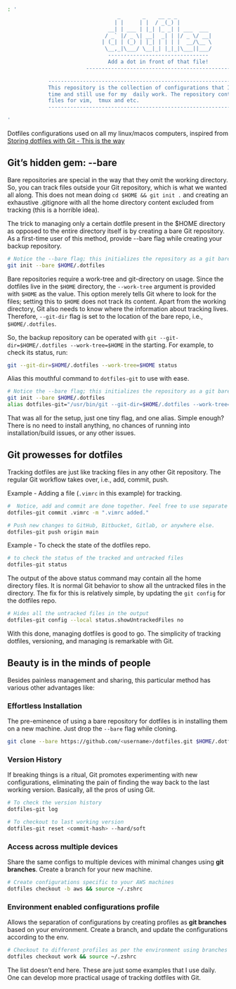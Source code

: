 ```zsh
: '
                                   _       _    __ _ _
                                  | |     | |  / _(_) |
                                __| | ___ | |_| |_ _| | ___  ___
                               / _` |/ _ \| __|  _| | |/ _ \/ __|
                              | (_| | (_) | |_| | | | |  __/\__ \
                               \__,_|\___/ \__|_| |_|_|\___||___/
                                --------------------------------
                                Add a dot in front of that file!
                         ----------------------------------------------

             -----------------------------------------------------------------------
             This repository is the collection of configurations that I learned over
             time and still use for my  daily work. The repository contains  configs
             files for vim,  tmux and etc.
             -----------------------------------------------------------------------

'
```

Dotfiles configurations used on all my linux/macos computers, inspired from [Storing dotfiles with Git - This is the way](https://engineeringwith.kalkayan.io/series/developer-experience/storing-dotfiles-with-git-this-is-the-way/)

## Git’s hidden gem: --bare
Bare repositories are special in the way that they omit the working directory. So, you can track files outside your Git repository, which is what we wanted all along. This does not mean doing ```cd $HOME && git init .``` and creating an exhaustive .gitignore with all the home directory content excluded from tracking (this is a horrible idea).

The trick to managing only a certain dotfile present in the $HOME directory as opposed to the entire directory itself is by creating a bare Git repository. As a first-time user of this method, provide --bare flag while creating your backup repository.

```zsh
# Notice the --bare flag; this initializes the repository as a git bare
git init --bare $HOME/.dotfiles
```

Bare repositories require a work-tree and git-directory on usage. Since the dotfiles live in the ```$HOME``` directory, the ```--work-tree``` argument is provided with ```$HOME``` as the value. This option merely tells Git where to look for the files; setting this to ```$HOME``` does not track its content. Apart from the working directory, Git also needs to know where the information about tracking lives. Therefore, ```--git-dir``` flag is set to the location of the bare repo, i.e., ```$HOME/.dotfiles```.

So, the backup repository can be operated with ```git --git-dir=$HOME/.dotfiles --work-tree=$HOME``` in the starting. For example, to check its status, run:

```zsh
git --git-dir=$HOME/.dotfiles --work-tree=$HOME status
```

Alias this mouthful command to ```dotfiles-git``` to use with ease.

```zsh
# Notice the --bare flag; this initializes the repository as a git bare
git init --bare $HOME/.dotfiles
alias dotfiles-git="/usr/bin/git --git-dir=$HOME/.dotfiles --work-tree=$HOME"
```

That was all for the setup, just one tiny flag, and one alias. Simple enough? There is no need to install anything, no chances of running into installation/build issues, or any other issues.

## Git prowesses for dotfiles

Tracking dotfiles are just like tracking files in any other Git repository. The regular Git workflow takes over, i.e., add, commit, push.

Example - Adding a file (```.vimrc``` in this example) for tracking.

```zsh
#  Notice, add and commit are done together. Feel free to use separate commands for the same.
dotfiles-git commit .vimrc -m ".vimrc added."

# Push new changes to GitHub, Bitbucket, Gitlab, or anywhere else.
dotfiles-git push origin main
```

Example - To check the state of the dotfiles repo.

```zsh
# to check the status of the tracked and untracked files
dotfiles-git status
```

The output of the above status command may contain all the home directory files. It is normal Git behavior to show all the untracked files in the directory. The fix for this is relatively simple, by updating the `git config` for the dotfiles repo.

```zsh
# Hides all the untracked files in the output
dotfiles-git config --local status.showUntrackedFiles no
```

With this done, managing dotfiles is good to go. The simplicity of tracking dotfiles, versioning, and managing is remarkable with Git.

## Beauty is in the minds of people

Besides painless management and sharing, this particular method has various other advantages like:

### Effortless Installation

The pre-eminence of using a bare repository for dotfiles is in installing them on a new machine. Just drop the ```--bare``` flag while cloning.

```zsh
git clone --bare https://github.com/<username>/dotfiles.git $HOME/.dotfiles && source ~/.zshrc
```

### Version History
If breaking things is a ritual, Git promotes experimenting with new configurations, eliminating the pain of finding the way back to the last working version. Basically, all the pros of using Git.

```zsh
# To check the version history
dotfiles-git log

# To checkout to last working version
dotfiles-git reset <commit-hash> --hard/soft
```

### Access across multiple devices

Share the same configs to multiple devices with minimal changes using **git branches**. Create a branch for your new machine.

```zsh
# Create configurations specific to your AWS machines
dotfiles checkout -b aws && source ~/.zshrc
```

### Environment enabled configurations profile

Allows the separation of configurations by creating profiles as **git branches** based on your environment. Create a branch, and update the configurations according to the env.

```zsh
# Checkout to different profiles as per the environment using branches
dotfiles checkout work && source ~/.zshrc
```

The list doesn’t end here. These are just some examples that I use daily. One can develop more practical usage of tracking dotfiles with Git.

